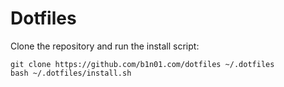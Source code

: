 # Dotfiles

Clone the repository and run the install script:
```
git clone https://github.com/b1n01.com/dotfiles ~/.dotfiles
bash ~/.dotfiles/install.sh
